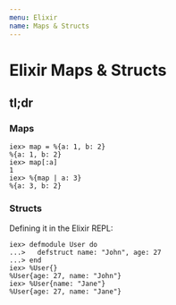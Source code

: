 ```yaml
---
menu: Elixir
name: Maps & Structs
---
```


# Elixir Maps & Structs

## tl;dr

### Maps

```shell
iex> map = %{a: 1, b: 2}
%{a: 1, b: 2}
iex> map[:a]
1
iex> %{map | a: 3}
%{a: 3, b: 2}
```

### Structs

Defining it in the Elixir REPL:

```shell
iex> defmodule User do
...>   defstruct name: "John", age: 27
...> end
iex> %User{}
%User{age: 27, name: "John"}
iex> %User{name: "Jane"}
%User{age: 27, name: "Jane"}
```
